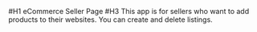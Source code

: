#H1 eCommerce Seller Page
#H3 This app is for sellers who want to add products to their websites. You can create and delete listings.
